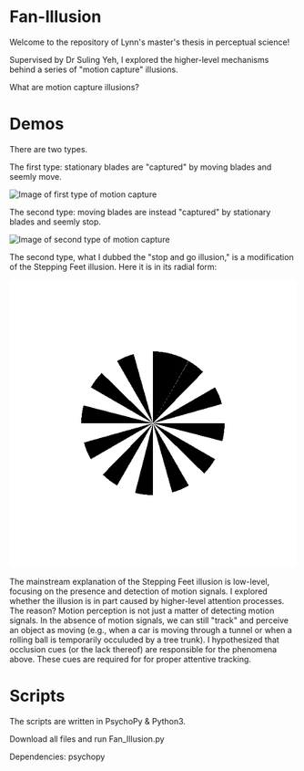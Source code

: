 # Fan-Illusion
Welcome to the repository of Lynn's master's thesis in perceptual science! 

Supervised by Dr Suling Yeh, I explored the higher-level mechanisms behind a series of "motion capture" illusions. 

What are motion capture illusions?

# Demos

There are two types. 

The first type: stationary blades are "captured" by moving blades and seemly move. 

![Image of first type of motion capture](6x12.gif)

The second type: moving blades are instead "captured" by stationary blades and seemly stop. 

![Image of second type of motion capture](6x6.gif)

The second type, what I dubbed the "stop and go illusion," is a modification of the Stepping Feet illusion. Here it is in its radial form: 

![Image of radial stepping feet illusion](12x1.gif)

The mainstream explanation of the Stepping Feet illusion is low-level, focusing on the presence and detection of motion signals. I explored whether the illusion is in part caused by higher-level attention processes. The reason? Motion perception is not just a matter of detecting motion signals. In the absence of motion signals, we can still "track" and perceive an object as moving  (e.g., when a car is moving through a tunnel or when a rolling ball is temporarily occuluded by a tree trunk). I hypothesized that occlusion cues (or the lack thereof) are responsible for the phenomena above. These cues are required for for proper attentive tracking. 

# Scripts

The scripts are written in PsychoPy & Python3. 

Download all files and run Fan_Illusion.py 

Dependencies: psychopy 




